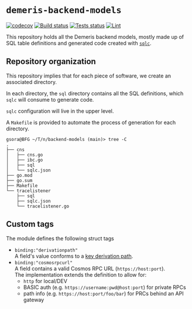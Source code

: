# `demeris-backend-models`

[![codecov](https://codecov.io/gh/allinbits/demeris-backend-models/branch/main/graph/badge.svg?token=U1YDBROZJ3)](https://codecov.io/gh/allinbits/demeris-backend-models)
[![Build status](https://github.com/allinbits/demeris-backend-models/workflows/Build/badge.svg)](https://github.com/allinbits/demeris-backend-models/commits/main)
[![Tests status](https://github.com/allinbits/demeris-backend-models/workflows/Tests/badge.svg)](https://github.com/allinbits/demeris-backend-models/commits/main)
[![Lint](https://github.com/allinbits/demeris-backend-models/workflows/Lint/badge.svg?token)](https://github.com/allinbits/demeris-backend-models/commits/main)

This repository holds all the Demeris backend models, mostly made up of SQL table definitions and generated code created with [`sqlc`](https://github.com/kyleconroy/sqlc).

## Repository organization

This repository implies that for each piece of software, we create an associated directory.

In each directory, the `sql` directory contains all the SQL definitions, which `sqlc` will consume to generate code.

`sqlc` configuration will live in the upper level.

A `Makefile` is provided to automate the process of generation for each directory.

```
gsora@BFG ~/T/n/backend-models (main)> tree -C
.
├── cns
│   ├── cns.go
│   ├── ibc.go
│   ├── sql
│   └── sqlc.json
├── go.mod
├── go.sum
├── Makefile
└── tracelistener
    ├── sql
    ├── sqlc.json
    └── tracelistener.go
```
## Custom tags

The module defines the following struct tags

* `binding:"derivationpath"`  
  A field's value conforms to a [key derivation path](https://learnmeabitcoin.com/technical/derivation-paths). 
* `binding:"cosmosrpcurl"`  
  A field contains a valid Cosmos RPC URL (`https://host:port`).  
  The implementation extends the definition to allow for:
  * `http` for local/DEV
  * BASIC auth (e.g. `https://username:pwd@host:port`) for private RPCs
  * path info (e.g. `https://host:port/foo/bar`) for PRCs behind an API gateway
